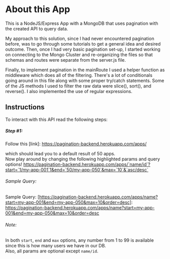 # About this App
This is a NodeJS/Express App with a MongoDB that uses pagination with the created API to query data.<br/>

My approach to this solution, since I had never encountered pagination before, was to go through some tutorials 
to get a general idea and desired outcome. Then, once  I had very basic pagination set-up, I started working 
on connecting to the Mongo Cluster and re-organizing the files so that schemas and routes were separate from the server.js file.<br/>

Finally, to implement pagination in the mainRoute I used a helper function as middleware which does all of the filtering. There's a lot of conditionals going around in this file along with some proper try/catch statements. Some of the JS methods I used to filter the raw data were slice(), sort(), and reverse(). I also implemented the use of regular expressions.



## Instructions

To interact with this API read the following steps:

##### Step #1:

Follow this 
[link]: https://pagination-backend.herokuapp.com/apps/

which should lead you to a default result of 50 apps.<br/>
Now play around by changing the following highlighted params and query options!
https://pagination-backend.herokuapp.com/apps/`name/id`?start=`1/my-app-001`1&end=`50/my-app-050`&max=`10`&`asc/desc`

###### Sample Query: 
Sample Query: [https://pagination-backend.herokuapp.com/apps/name?start=my-app-001&end=my-app-050&max=10&order=desc]: https://pagination-backend.herokuapp.com/apps/name?start=my-app-001&end=my-app-050&max=10&order=desc

###### Note: 
In both `start`, `end` and `max` options, any number from 1 to 99 is available since this is how many users we have in our DB. <br/>
Also, all params are optional except `name/id`.<br/>


















